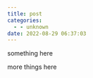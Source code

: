 ```yaml
---
title: post
categories:
  - - unknown
date: 2022-08-29 06:37:03
---
```


something here

<!--- more -->

more things here
